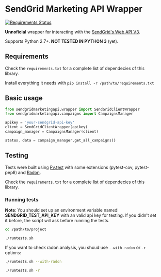 # SendGrid Marketing API Wrapper

[![Requirements Status](https://requires.io/github/joaobarbosa/sendgrid-marketing-api/requirements.svg?branch=master)](https://requires.io/github/joaobarbosa/sendgrid-marketing-api/requirements/?branch=master)

**Unnoficial** wrapper for interacting with the [SendGrid's Web API V3](https://sendgrid.com/docs/API_Reference/Web_API_v3/).

Supports Python 2.7+. **NOT TESTED IN PYTHON 3** (yet).

## Requirements

Check the ```requirements.txt``` for a complete list of dependecies of this library.

Install everything it needs with ```pip install -r /path/to/requirements.txt```

## Basic usage

```python
from sendgridmarketingapi.wrapper import SendGridClientWrapper
from sendgridmarketingapi.campaigns import CampaignsManager

apikey = 'your-sendgrid-api-key'
client = SendGridClientWrapper(apikey)
campaign_manager = CampaignsManager(client)

status, data = campaign_manager.get_all_campaigns()
```

## Testing

Tests were built using [Py.test](https://pytest.org/) with some extensions (pytest-cov, pytest-pep8) and [Radon](https://pypi.python.org/pypi/radon).

Check the ```requirements.txt``` for a complete list of dependecies of this library.

### Running tests

**Note**: You should set up an environment variable named **SENDGRID_TEST_API_KEY** with an valid api key for testing. If you didn't set it before, the script will ask before running the tests.

```sh
cd /path/to/project

./runtests.sh
```

If you want to check radon analysis, you shoud use ```--with-radon``` or ```-r``` options:

```sh
./runtests.sh --with-radon
```

```sh
./runtests.sh -r
```
